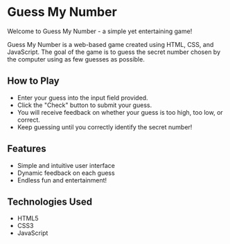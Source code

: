 # Guess My Number

Welcome to Guess My Number - a simple yet entertaining game!

Guess My Number is a web-based game created using HTML, CSS, and JavaScript. The goal of the game is to guess the secret number chosen by the computer using as few guesses as possible.

## How to Play
* Enter your guess into the input field provided.
* Click the "Check" button to submit your guess.
* You will receive feedback on whether your guess is too high, too low, or correct.
* Keep guessing until you correctly identify the secret number!

## Features
* Simple and intuitive user interface
* Dynamic feedback on each guess
* Endless fun and entertainment!

## Technologies Used
* HTML5
* CSS3
* JavaScript
